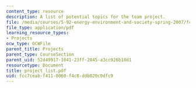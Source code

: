 ```yaml
---
content_type: resource
description: A list of potential topics for the team project.
file: /media/courses/5-92-energy-environment-and-society-spring-2007/fcc7ceabf4110060f4c8ddb820c0dfc9_project_list.pdf
file_type: application/pdf
learning_resource_types:
- Projects
ocw_type: OCWFile
parent_title: Projects
parent_type: CourseSection
parent_uid: 52d49917-1041-23ff-2845-a3cc926b18d1
resourcetype: Document
title: project_list.pdf
uid: fcc7ceab-f411-0060-f4c8-ddb820c0dfc9
---
```

